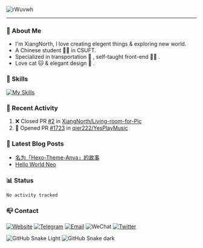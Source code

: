 ![rWuvwh](https://cdn.jsdelivr.net/gh/XiangNorth/Living-room-for-Pic@main/2022/07/rWuvwh.png)

---

### 🚀 About Me

- I'm XiangNorth, I love creating elegent things & exploring new world.
- A Chinese student 🧑‍🎓 in CSUFT.
- Specialized in transportation 🚅 , self-taught front-end 👨‍💻 .
- Love cat 🐱 & elegant design 🎨 .

### 🧰 Skills
[![My Skills](https://skillicons.dev/icons?i=ai,autocad,c,cpp,css,cloudflare,express,figma,git,github,html,java,js,jquery,kotlin,linux,md,materialui,mongodb,mysql,nextjs,nodejs,ps,react,sass,tailwind,ts,vercel,vscode,webpack&perline=10)](https://skillicons.dev)

### 🔖 Recent Activity

<!--START_SECTION:activity--> 
1. ❌ Closed PR [#2](https://github.com/XiangNorth/Living-room-for-Pic/pull/2) in [XiangNorth/Living-room-for-Pic](https://github.com/XiangNorth/Living-room-for-Pic)
2. 💪 Opened PR [#1723](https://github.com/qier222/YesPlayMusic/pull/1723) in [qier222/YesPlayMusic](https://github.com/qier222/YesPlayMusic)
<!--END_SECTION:activity-->

### 💫 Latest Blog Posts
<!-- BLOG-POST-LIST:START -->
- [名为「Hexo-Theme-Anya」的故事](https://xiangnorth.com/2022-07/the-story-of-anya)
- [Hello World Neo](https://xiangnorth.com/2001-07/hello-world-neo)
<!-- BLOG-POST-LIST:END -->

### 📊 Status
<!--START_SECTION:waka-->

```text
No activity tracked
```

<!--END_SECTION:waka-->

### 📪 Contact

[![Website](https://img.shields.io/badge/Blog-000000?style=for-the-badge&logo=About.me&logoColor=white)](https://xiangnorth.com)
[![Telegram](https://img.shields.io/badge/Telegram-2CA5E0?style=for-the-badge&logo=telegram&logoColor=white)](https://t.me/XiangNorth)
[![Email](https://img.shields.io/badge/Email-D14836?style=for-the-badge&logo=gmail&logoColor=white)](mailto:i@xiangnorth.com)
![WeChat](https://img.shields.io/badge/XiangNorth-07C160?style=for-the-badge&logo=wechat&logoColor=white)
[![Twitter](https://img.shields.io/badge/Twitter-1DA1F2?style=for-the-badge&logo=twitter&logoColor=white)](https://twitter.com/XiangNorth)

![GitHub Snake Light](https://cdn.jsdelivr.net/gh/XiangNorth/XiangNorth@output/github-snake.svg#gh-light-mode-only)
![GitHub Snake dark](https://cdn.jsdelivr.net/gh/XiangNorth/XiangNorth@ouput/github-snake-dark.svg#gh-dark-mode-only)
